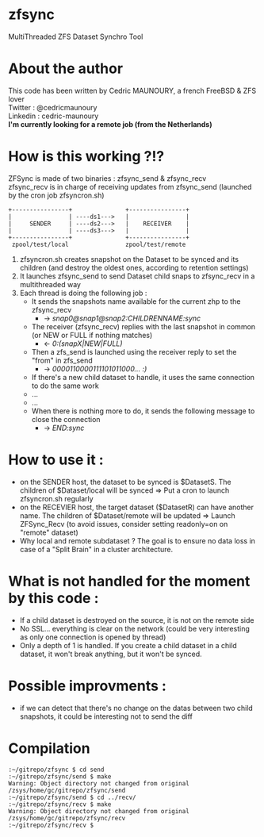 # zfsync
MultiThreaded ZFS Dataset Synchro Tool

# About the author
This code has been written by Cedric MAUNOURY, a french FreeBSD & ZFS lover<br>
Twitter : @cedricmaunoury<br>
Linkedin : cedric-maunoury<br>
**I'm currently looking for a remote job (from the Netherlands)**

# How is this working ?!?
ZFSync is made of two binaries : zfsync_send & zfsync_recv<br>
zfsync_recv is in charge of receiving updates from zfsync_send (launched by the cron job zfsyncron.sh)<br>
```
+----------------+               +----------------+
|                | ----ds1--->   |                |
|     SENDER     | ----ds2--->   |    RECEIVER    |
|                | ----ds3--->   |                |
+----------------+               +----------------+
 zpool/test/local                zpool/test/remote
 ```

1. zfsyncron.sh creates snapshot on the Dataset to be synced and its children (and destroy the oldest ones, according to retention settings)
2. It launches zfsync_send to send Dataset child snaps to zfsync_recv in a multithreaded way
3. Each thread is doing the following job :
    - It sends the snapshots name available for the current zhp to the zfsync_recv
      - -> *snap0@snap1@snap2:CHILDRENNAME:sync*
    - The receiver (zfsync_recv) replies with the last snapshot in common (or NEW or FULL if nothing matches)
      - <- *0:(snapX|NEW|FULL)*
    - Then a zfs_send is launched using the receiver reply to set the "from" in zfs_send
      - -> *0000110000111101011000... :)*
    - If there's a new child dataset to handle, it uses the same connection to do the same work
    - ...
    - ...
    - When there is nothing more to do, it sends the following message to close the connection
      - -> *END:sync*

# How to use it :
- on the SENDER host, the dataset to be synced is $DatasetS. The children of $Dataset/local will be synced => Put a cron to launch zfsyncron.sh regularly
- on the RECEVIER host, the target dataset ($DatasetR) can have another name. The children of $Dataset/remote will be updated => Launch ZFSync_Recv (to avoid issues, consider setting readonly=on on "remote" dataset)
- Why local and remote subdataset ? The goal is to ensure no data loss in case of a "Split Brain" in a cluster architecture.

# What is not handled for the moment by this code : 
- If a child dataset is destroyed on the source, it is not on the remote side
- No SSL... everything is clear on the network (could be very interesting as only one connection is opened by thread)
- Only a depth of 1 is handled. If you create a child dataset in a child dataset, it won't break anything, but it won't be synced.

# Possible improvments :
- if we can detect that there's no change on the datas between two child snapshots, it could be interesting not to send the diff

# Compilation
 ```
:~/gitrepo/zfsync $ cd send
:~/gitrepo/zfsync/send $ make
Warning: Object directory not changed from original /zsys/home/gc/gitrepo/zfsync/send
:~/gitrepo/zfsync/send $ cd ../recv/
:~/gitrepo/zfsync/recv $ make
Warning: Object directory not changed from original /zsys/home/gc/gitrepo/zfsync/recv
:~/gitrepo/zfsync/recv $ 
 ```
